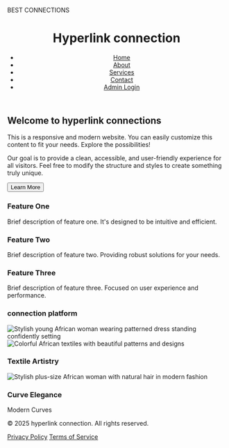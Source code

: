 BEST CONNECTIONS
 <html lang="en">
  <head>
    <meta charset="UTF-8">
    <meta name="viewport" content="width=device-width, initial-scale=1.0">
    <title>HYPERLINK CONNECTION</title>
    <!-- Tailwind CSS CDN for easy styling -->
    <script src="https://cdn.tailwindcss.com"></script>
    <!-- Google Fonts - Inter for a clean look -->
    <link href="https://fonts.googleapis.com/css2?family=Inter:wght@400;600;700&display=swap" rel="stylesheet">
    <style>
        /* Apply Inter font family globally */
        body {
            font-family: 'Inter', sans-serif;
        }
    </style>
</head>
<body class="bg-gray-100 text-white-800 flex flex-col min-h-screen">
    <!-- Header Section -->
    <header class="bg-blue-600 text-white p-4 shadow-md rounded-b-lg">
        <div class="container mx-auto flex justify-between items-center">
            <h1 class="text-3xl font-bold">Hyperlink connection</h1>
            <nav>
                <ul class="flex space-x-4">
                    <li><a href="#" class="hover:text-blue-200 transition duration-300">Home</a></li>
                    <li><a href="#" class="hover:text-blue-200 transition duration-300">About</a></li>
                    <li><a href="#" class="hover:text-blue-200 transition duration-300">Services</a></li>
                    <li><a href="#" class="hover:text-blue-200 transition duration-300">Contact</a></li>
                    <li><a href="admin-login.html" class="hover:text-blue-200 transition duration-300 font-bold">Admin Login</a></li>
                </ul>
            </nav>
        </div>
    </header>
    <!-- Main Content Area -->
    <main class="flex-grow container mx-auto p-4 py-8">
        <section class="bg-black p-6 rounded-lg shadow-lg mb-8">
            <h2 class="text-2xl font-semibold text-blue-700 mb-4">Welcome to hyperlink connections</h2>
            <p class="text-white -700 leading-relaxed">
                This is a responsive and modern website.
                You can easily customize this content to fit your needs. Explore the possibilities!
            </p>
            <p class="mt-4 text-white -600">
                Our goal is to provide a clean, accessible, and user-friendly experience for all visitors.
                Feel free to modify the structure and styles to create something truly unique.
            </p>
            <button class="mt-6 bg-blue-500 hover:bg-blue-700 text-white font-bold py-2 px-4 rounded-lg shadow-md transition duration-300">
                Learn More
            </button>
        </section>
        <section class="grid grid-cols-1 md:grid-cols-2 lg:grid-cols-3 gap-6">
            <!-- Feature Card 1 -->
            <div class="bg-black p-6 rounded-lg shadow-lg">
                <h3 class="text-xl font-semibold text-blue-600 mb-3">Feature One</h3>
                <p class="text-white -700">
                    Brief description of feature one. It's designed to be intuitive and efficient.
                </p>
            </div>
            <!-- Feature Card 2 -->
            <div class="bg-black p-6 rounded-lg shadow-lg">
                <h3 class="text-xl font-semibold text-blue-600 mb-3">Feature Two</h3>
                <p class="text-white -700">
                    Brief description of feature two. Providing robust solutions for your needs.
                </p>
            </div>
            <!-- Feature Card 3 -->
            <div class="bg-black p-6 rounded-lg shadow-lg">
                <h3 class="text-xl font-semibold text-blue-600 mb-3">Feature Three</h3>
                <p class="text-white -700">
                    Brief description of feature three. Focused on user experience and performance.
                </p>
           </div>
           <!-- feature card 4 -->
                <div class="bg-black p-6 rounded-lg shadow-lg">      
              <h3 class="text-xl font-semibold text-blue-600 mb-3">connection platform</h3> 
              <p class="text-white -700">
              </p>
           <div class="image-container">
              <img
                src="https://images.unsplash.com/photo-1556905055-8f358a7a47b2?ixlib=rb- 4.0.3&ixid=MnwxMjA3fDB8MHxwaG90by1wYWdlfHx8fGVufDB8fHx8&auto=format&fit=crop&w=800&q=100"
               alt="Stylish young African woman wearing patterned dress standing confidently setting"/>                                
          </div>            
         <!-- feature card 5 -->
           <div class="bg-black p-6 rounded-lg shadow-lg">             
               <div class="image-container">              
                 <img 
                     src="https://images.unsplash.com/photo-1503341504253-dff4815485f1?ixlib=rb-4.0.3&ixid=MnwxMjA3fDB8MHxwaG90by1wYWdlfHx8fGVufDB8fHx8&auto=format&fit=crop&w=687&q=80" 
                     alt="Colorful African textiles with beautiful patterns and designs">
                <h3 class="text-xl font-semibold text-blue-600 mb-3">Textile Artistry</h3>                                     
              <p class="text-white -700">
            </div>               
         <!-- feature card 6 -->
    </div>
       <!-- feature card 7 -->
            <div class="bg-black p-6 rounded-lg shadow-lg">
            <div class="image-container">            
                   <img 
                    src="https://images.unsplash.com/photo-1577218582671-4f5403228434?ixlib=rb-4.0.3&ixid=MnwxMjA3fDB8MHxwaG90by1wYWdlfHx8fGVufDB8fHx8&auto=format&fit=crop&w=687&q=80" 
                     alt="Stylish plus-size African woman with natural hair in modern fashion" 
                     class="w-full h-full object-cover"/>                   
                 <h3 class="text-xl font-semibold text-blue mb-3">Curve Elegance</h3>
                 <p class="text-white -700">
                    Modern Curves
                </p>                          
             </div>
        </section>
    </main>
    <!-- Footer Section -->
    <footer class="bg-gray-800 text-white p-4 mt-8 rounded-t-lg">
        <div class="container mx-auto text-center">
            <p>&copy; 2025 hyperlink connection. All rights reserved.</p>
            <div class="flex justify-center space-x-4 mt-2">
                <a href="#" class="hover:text-gray-400 transition duration-300">Privacy Policy</a>
                <a href="#" class="hover:text-gray-400 transition duration-300">Terms of Service</a>
            </div>
        </div>
    </footer>
 </body>
</html>
